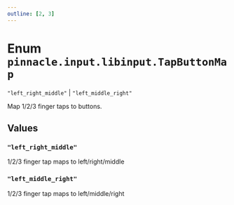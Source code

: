 ```yaml
---
outline: [2, 3]
---
```


# Enum `pinnacle.input.libinput.TapButtonMap`
<Badge type="tip" text="key" />

`"left_right_middle"` | `"left_middle_right"`

Map 1/2/3 finger taps to buttons.

## Values

### `"left_right_middle"`

1/2/3 finger tap maps to left/right/middle

### `"left_middle_right"`

1/2/3 finger tap maps to left/middle/right

